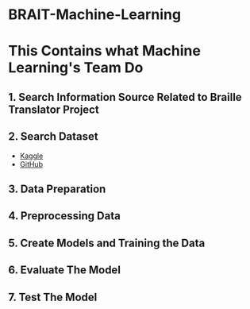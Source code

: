 # BRAIT-Machine-Learning

# This Contains what Machine Learning's Team Do 


## 1. Search Information Source Related to Braille Translator Project
## 2. Search Dataset 
- [Kaggle]()
- [GitHub]()
## 3. Data Preparation
## 4. Preprocessing Data
## 5. Create Models and Training the Data
## 6. Evaluate The Model
## 7. Test The Model
